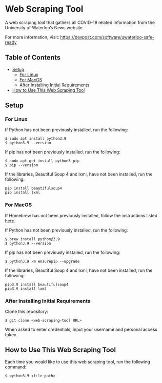 # Web Scraping Tool
A web scraping tool that gathers all COVID-19 related information from the University of Waterloo’s News website.

For more information, visit: https://devpost.com/software/uwaterloo-safe-ready

## Table of Contents
* [Setup](#setup)
  * [For Linux](#for-linux)
  * [For MacOS](#for-macos)
  * [After Installing Initial Requirements](#after-installing-initial-requirements)
* [How to Use This Web Scraping Tool](#how-to-use-this-web-scraping-tool)

## Setup 
### For Linux
If Python has not been previously installed, run the following:
```
$ sudo apt install python3.9
$ python3.9 --version
```
If pip has not been previously installed, run the following:
```
$ sudo apt-get install python3-pip 
$ pip --version
```
If the libraries, Beautiful Soup 4 and lxml, have not been installed, run the following:
```
pip install beautifulsoup4
pip install lxml
```

### For MacOS
If Homebrew has not been previously installed, follow the instructions listed [here](https://brew.sh/).

If Python has not been previously installed, run the following:
```
$ brew install python@3.9
$ python3.9 --version
```
If pip has not been previously installed, run the following:
```
$ python3.9 -m ensurepip --upgrade
```
If the libraries, Beautiful Soup 4 and lxml, have not been installed, run the following:
```
pip3.9 install beautifulsoup4
pip3.9 install lxml
```

### After Installing Initial Requirements
Clone this repository:
```
$ git clone <web-scraping-tool URL>
``` 
When asked to enter credentials, input your username and personal access token.

## How to Use This Web Scraping Tool
Each time you would like to use this web scraping tool, run the following command:
```
$ python3.9 <file path>
```
